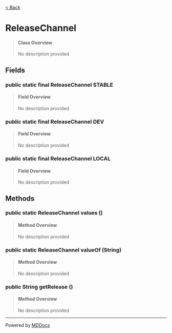 [< Back](README.md)
# ReleaseChannel #
>#### Class Overview ####
>No description provided
## Fields ##
### public static final ReleaseChannel STABLE ###
>#### Field Overview ####
>No description provided
>
### public static final ReleaseChannel DEV ###
>#### Field Overview ####
>No description provided
>
### public static final ReleaseChannel LOCAL ###
>#### Field Overview ####
>No description provided
>
## Methods ##
### public static ReleaseChannel values () ###
>#### Method Overview ####
>No description provided
>
### public static ReleaseChannel valueOf (String) ###
>#### Method Overview ####
>No description provided
>
### public String getRelease () ###
>#### Method Overview ####
>No description provided
>

---
Powered by [MDDocs](https://github.com/VRCube/MDDocs)